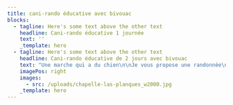 ```yaml
---
title: cani-rando éducative avec bivouac
blocks:
  - tagline: Here's some text above the other text
    headline: Cani-rando éducative 1 journée
    text: ''
    _template: hero
  - tagline: Here's some text above the other text
    headline: Cani-rando éducative de 2 jours avec bivouac
    text: "Une marche qui a du chien\n\nJe vous propose une randonnée\nde\_2 jours\_: départ et retour du pont de Tanus.\n\nEnviron 20 km (10km par jour)\navec un dénivelé de 1250m positif et négatif.\n\nCette randonnée longe les bords sauvages du Viaur avec des paysages\nmagnifiques des vues incroyable dans cette zone natura 2000 avec une possibilité\nde visiter la chapelle las planques et les vestiges du château de Thuries.\n\nComme nous sommes dans le Ségala (les 100 vallées) il y aura du dénivelé\nainsi que des passages étroit en bord de falaise.\n\nCette randonnée s’effectuera en groupe de 3 à 6 binômes maître/chien.\n\nCela va permettre à votre chien de faire des rencontres de congénères et\nd’humains et à vous d’échanger avec d’autres personnes qui ont la même passion ainsi\nde faire du sport en pleine nature.\n\nPendant la randonnée nous allons travailler sur l’éducation de votre\ntoutou mais également y associer des conseils pratique et théorique sur l’éducation\net le comportement, vous allez également en apprendre plus sur les signaux d’apaisement\nde votre chien.\n\nToutes questions ou problématiques pourra être abordée et ou travaillée\nsur la rando car nous allons croiser d’autres chiens et humains ainsi que des\nsituations ou votre chien devra vous faire confiance et vice versa.\n\nCette aventure vous garantie de renforcer votre\ncomplicité maître/chien.![](</uploads/vallee du viaur.jpg>)\n"
    imagePos: right
    images:
      - src: /uploads/chapelle-las-planques_w2000.jpg
    _template: hero
---
```


